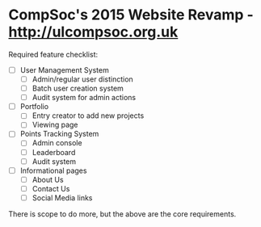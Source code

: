 CompSoc's 2015 Website Revamp - http://ulcompsoc.org.uk
=======================================================

Required feature checklist:
- [ ] User Management System
    - [ ] Admin/regular user distinction
    - [ ] Batch user creation system
    - [ ] Audit system for admin actions
- [ ] Portfolio
    - [ ] Entry creator to add new projects
    - [ ] Viewing page
- [ ] Points Tracking System
    - [ ] Admin console
    - [ ] Leaderboard
    - [ ] Audit system
- [ ] Informational pages
    - [ ] About Us
    - [ ] Contact Us
    - [ ] Social Media links

There is scope to do more, but the above are the core requirements.
